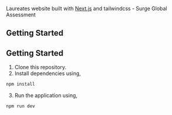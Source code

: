 Laureates website built with [Next.js](https://nextjs.org/) and tailwindcss - Surge Global Assessment

## Getting Started

## Getting Started

1. Clone this repository.
2. Install dependencies using,

```bash
npm install
```

3. Run the application using,

```bash
npm run dev
```
